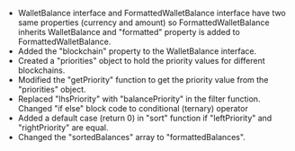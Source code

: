 - WalletBalance interface and FormattedWalletBalance interface have two same properties (currency and amount) so FormattedWalletBalance inherits WalletBalance and "formatted" property is added to FormattedWalletBalance.
- Added the "blockchain" property to the WalletBalance interface.
- Created a "priorities" object to hold the priority values for different blockchains.
- Modified the "getPriority" function to get the priority value from the "priorities" object.
- Replaced "lhsPriority" with "balancePriority" in the filter function. Changed "if else" block code to conditional (ternary) operator
- Added a default case (return 0) in "sort" function if "leftPriority" and "rightPriority" are equal.
- Changed the "sortedBalances" array to "formattedBalances".
